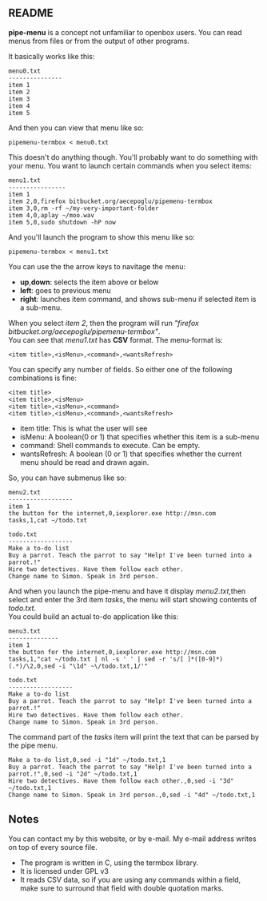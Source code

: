 README
------------------

**pipe-menu** is a concept not unfamiliar to openbox users. You can read menus from files or from the output of other programs.  

It basically works like this: 

    menu0.txt
    ---------------
    item 1
    item 2
    item 3
    item 4
    item 5

And then you can view that menu like so:

    pipemenu-termbox < menu0.txt

This doesn't do anything though. You'll probably want to do something with your menu. You want to launch certain commands when you select items:

    menu1.txt
    ----------------
    item 1
    item 2,0,firefox bitbucket.org/aecepoglu/pipemenu-termbox
    item 3,0,rm -rf ~/my-very-important-folder
    item 4,0,aplay ~/moo.wav
    item 5,0,sudo shutdown -hP now

And you'll launch the program to show this menu like so:

    pipemenu-termbox < menu1.txt

You can use the the arrow keys to navitage the menu:
* **up**,**down**: selects the item above or below
* **left**: goes to previous menu
* **right**: launches item command, and shows sub-menu if selected item is a sub-menu.

When you select *item 2*, then the program will run *"firefox bitbucket.org/aecepoglu/pipemenu-termbox"*.  
You can see that *menu1.txt* has **CSV** format. The menu-format is:

	<item title>,<isMenu>,<command>,<wantsRefresh>

You can specify any number of fields. So either one of the following combinations is fine:

    <item title>
    <item title>,<isMenu>
    <item title>,<isMenu>,<command>
    <item title>,<isMenu>,<command>,<wantsRefresh>

* item title: This is what the user will see
* isMenu: A boolean(0 or 1) that specifies whether this item is a sub-menu
* command: Shell commands to execute. Can be empty.
* wantsRefresh: A boolean (0 or 1) that specifies whether the current menu should be read and drawn again.

So, you can have submenus like so:

    menu2.txt
    ------------------
    item 1
    the button for the internet,0,iexplorer.exe http://msn.com
    tasks,1,cat ~/todo.txt
    
    todo.txt
    ------------------
    Make a to-do list
    Buy a parrot. Teach the parrot to say "Help! I've been turned into a parrot.!"
    Hire two detectives. Have them follow each other.
    Change name to Simon. Speak in 3rd person.

And when you launch the pipe-menu and have it display _menu2.txt_,then select and enter the 3rd item _tasks_, the menu will start showing contents of _todo.txt_.  
You could build an actual to-do application like this:

    menu3.txt
    --------------
    item 1
    the button for the internet,0,iexplorer.exe http://msn.com
    tasks,1,"cat ~/todo.txt | nl -s ' ' | sed -r 's/[ ]*([0-9]*) (.*)/\2,0,sed -i "\1d" ~\/todo.txt,1/'"

    todo.txt
    ------------------
    Make a to-do list
    Buy a parrot. Teach the parrot to say "Help! I've been turned into a parrot.!"
    Hire two detectives. Have them follow each other.
    Change name to Simon. Speak in 3rd person.

The command part of the _tasks_ item will print the text that can be parsed by the pipe menu.

    Make a to-do list,0,sed -i "1d" ~/todo.txt,1
    Buy a parrot. Teach the parrot to say "Help! I've been turned into a parrot.!",0,sed -i "2d" ~/todo.txt,1
    Hire two detectives. Have them follow each other.,0,sed -i "3d" ~/todo.txt,1
    Change name to Simon. Speak in 3rd person.,0,sed -i "4d" ~/todo.txt,1

Notes
-------------

You can contact my by this website, or by e-mail. My e-mail address writes on top of every source file.  

* The program is written in C, using the termbox library.  
* It is licensed under GPL v3
* It reads CSV data, so if you are using any commands within a field, make sure to surround that field with double quotation marks.
